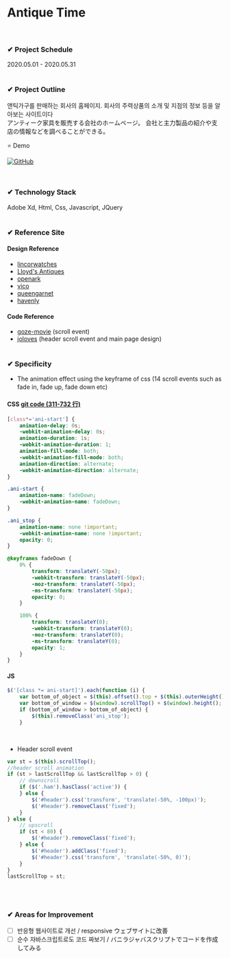 # Antique Time

<br>

### ✔ Project Schedule

2020.05.01 - 2020.05.31
<br><br>

### ✔ Project Outline

앤틱가구를 판매하는 회사의 홈페이지.
회사의 주력상품의 소개 및 지점의 정보 등을 알아보는 사이트이다<br>
アンティーク家具を販売する会社のホームページ。
会社と主力製品の紹介や支店の情報などを調べることができる。
<br>

⭐ Demo

<a href = "https://lshyun730.github.io/antique-time/index.html"><img alt="GitHub" src ="https://img.shields.io/badge/GitHub-181717.svg?&style=for-the-badge&logo=GitHub&logoColor=white"/>
</a>

<br>

### ✔ Technology Stack

Adobe Xd, Html, Css, Javascript, JQuery
<br><br>

### ✔ Reference Site

#### Design Reference

-   [lincorwatches](https://lincorwatches.com/en/)
-   [Lloyd's Antiques](https://www.lloyds.co.jp/)
-   [openark](https://openark.or.jp/)
-   [vico](https://vico-co.jp/)
-   [queengarnet](https://www.queengarnet.com/)
-   [havenly](https://havenly.com/)

#### Code Reference

-   [goze-movie](https://goze-movie.com/) (scroll event)
-   [joloves](https://www.joloves.com/) (header scroll event and main page design)
    <br><br>

### ✔ Specificity

-   The animation effect using the keyframe of css (14 scroll events such as fade in, fade up, fade down etc)　<br>

#### CSS [git code (311-732 行)](https://github.com/lshyun730/antique-time/blob/main/css/common.css)

```css
[class*='ani-start'] {
    animation-delay: 0s;
    -webkit-animation-delay: 0s;
    animation-duration: 1s;
    -webkit-animation-duration: 1;
    animation-fill-mode: both;
    -webkit-animation-fill-mode: both;
    animation-direction: alternate;
    -webkit-animation-direction: alternate;
}

.ani-start {
    animation-name: fadeDown;
    -webkit-animation-name: fadeDown;
}

.ani_stop {
    animation-name: none !important;
    -webkit-animation-name: none !important;
    opacity: 0;
}

@keyframes fadeDown {
    0% {
        transform: translateY(-50px);
        -webkit-transform: translateY(-50px);
        -moz-transform: translateY(-50px);
        -ms-transform: translateY(-50px);
        opacity: 0;
    }

    100% {
        transform: translateY(0);
        -webkit-transform: translateY(0);
        -moz-transform: translateY(0);
        -ms-transform: translateY(0);
        opacity: 1;
    }
}
```

#### JS

```js
$('[class *= ani-start]').each(function (i) {
    var bottom_of_object = $(this).offset().top + $(this).outerHeight() * .3;
    var bottom_of_window = $(window).scrollTop() + $(window).height();
    if (bottom_of_window > bottom_of_object) {
        $(this).removeClass('ani_stop');
    }
```

<br>

-   Header scroll event

```js
var st = $(this).scrollTop();
//header scroll animation
if (st > lastScrollTop && lastScrollTop > 0) {
    // downscroll
    if ($('.ham').hasClass('active')) {
    } else {
        $('#header').css('transform', 'translate(-50%, -100px)');
        $('#header').removeClass('fixed');
    }
} else {
    // upscroll
    if (st < 80) {
        $('#header').removeClass('fixed');
    } else {
        $('#header').addClass('fixed');
        $('#header').css('transform', 'translate(-50%, 0)');
    }
}
lastScrollTop = st;
```

<br><br>

### ✔ Areas for Improvement

-   [ ] 반응형 웹사이트로 개선 / responsive ウェブサイトに改善
-   [ ] 순수 자바스크립트로도 코드 짜보기 / バニラジャバスクリプトでコードを作成してみる

<br><br>
<br><br>
